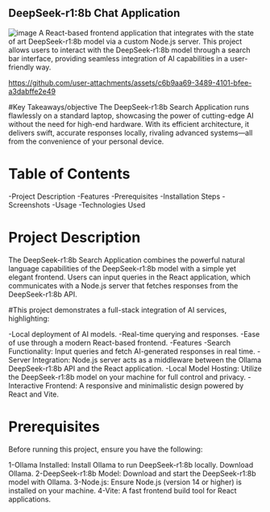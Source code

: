 ## DeepSeek-r1:8b Chat Application
![image](https://github.com/user-attachments/assets/aaa2007c-ca85-48c6-811c-57e3da8a8b53)
A React-based frontend application that integrates with the state of art DeepSeek-r1:8b model via a custom Node.js server. This project allows users to interact with the DeepSeek-r1:8b model through a search bar interface, providing seamless integration of AI capabilities in a user-friendly way.


https://github.com/user-attachments/assets/c6b9aa69-3489-4101-bfee-a3dabffe2e49


#Key Takeaways/objective
The DeepSeek-r1:8b  Search Application runs flawlessly on a standard laptop, showcasing the power of cutting-edge AI without the need for high-end hardware. With its efficient architecture, it delivers swift, accurate responses locally, rivaling advanced systems—all from the convenience of your personal device.

# Table of Contents
-Project Description
-Features
-Prerequisites
-Installation Steps
-Screenshots
-Usage
-Technologies Used

# Project Description
The DeepSeek-r1:8b Search Application combines the powerful natural language capabilities of the DeepSeek-r1:8b model with a simple yet elegant frontend. Users can input queries in the React application, which communicates with a Node.js server that fetches responses from the DeepSeek-r1:8b API.

#This project demonstrates a full-stack integration of AI services, highlighting:

-Local deployment of AI models.
-Real-time querying and responses.
-Ease of use through a modern React-based frontend.
-Features
-Search Functionality: Input queries and fetch AI-generated responses in real time.
-Server Integration: Node.js server acts as a middleware between the Ollama DeepSeek-r1:8b API and the React application.
-Local Model Hosting: Utilize the DeepSeek-r1:8b model on your machine for full control and privacy.
-Interactive Frontend: A responsive and minimalistic design powered by React and Vite.

# Prerequisites
Before running this project, ensure you have the following:

1-Ollama Installed: Install Ollama to run DeepSeek-r1:8b locally. Download Ollama.
2-DeepSeek-r1:8b Model: Download and start the DeepSeek-r1:8b model with Ollama.
3-Node.js: Ensure Node.js (version 14 or higher) is installed on your machine.
4-Vite: A fast frontend build tool for React applications.

